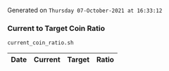 Generated on `Thursday 07-October-2021 at 16:33:12`

### Current to Target Coin Ratio
`current_coin_ratio.sh`

Date|Current|Target|Ratio
---|---|---|---
